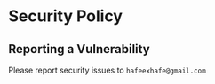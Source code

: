 # Security Policy

## Reporting a Vulnerability

Please report security issues to `hafeexhafe@gmail.com`
